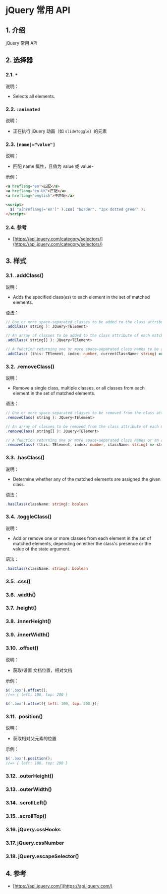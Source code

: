 <!--#region
@author 吴钦飞
@email wuqinfei@qq.com
@create date 2024-04-16 19:25:40
@modify date 2024-05-24 12:22:06
@desc [description]
#endregion-->

# jQuery 常用 API

## 1. 介绍

jQuery 常用 API

## 2. 选择器

### 2.1. `*`

说明：

* Selects all elements.

### 2.2. `:animated`

说明：

* 正在执行 jQuery 动画（如 `slideToggle`）的元素

### 2.3. `[name|="value"]`

说明：

* 匹配 name 属性，且值为 value 或 value-

示例：

```html
<a hreflang="en">匹配</a>
<a hreflang="en-UK">匹配</a>
<a hreflang="english">不匹配</a>

<script>
  $( "a[hreflang|='en']" ).css( "border", "3px dotted green" );
</script>
```

### 2.4. 参考

* [https://api.jquery.com/category/selectors/](https://api.jquery.com/category/selectors/)

## 3. 样式

### 3.1. .addClass()

说明：

* Adds the specified class(es) to each element in the set of matched elements.

语法：

```ts
// One or more space-separated classes to be added to the class attribute of each matched element.
.addClass( string ): JQuery<TElement>

// An array of classes to be added to the class attribute of each matched element. version added: 3.3
.addClass( string[] ): JQuery<TElement>

// A function returning one or more space-separated class names to be added to the existing class name(s). Receives the index position of the element in the set and the existing class name(s) as arguments. Within the function, this refers to the current element in the set.
.addClass( (this: TElement, index: number, currentClassName: string) => string | string[] ): JQuery<TElement>
```

### 3.2. .removeClass()

说明：

* Remove a single class, multiple classes, or all classes from each element in the set of matched elements.

语法：

```ts
// One or more space-separated classes to be removed from the class attribute of each matched element.
.removeClass( string ): JQuery<TElement>

// An array of classes to be removed from the class attribute of each matched element. version added: 3.3
.removeClass( string[] ): JQuery<TElement>

// A function returning one or more space-separated class names or an array of class names to be removed. Receives the index position of the element in the set and the old class value as arguments.
.removeClass( (this: TElement, index: number, className: string) => string | string[] ): JQuery<TElement>
```

### 3.3. .hasClass()

说明：

* Determine whether any of the matched elements are assigned the given class.

语法：

```ts
.hasClass(className: string): boolean
```

### 3.4. .toggleClass()

说明：

* Add or remove one or more classes from each element in the set of matched elements, depending on either the class's presence or the value of the state argument.

语法：

```ts
.hasClass(className: string): boolean
```

### 3.5. .css()

### 3.6. .width()

### 3.7. .height()

### 3.8. .innerHeight()

### 3.9. .innerWidth()

### 3.10. .offset()

说明：

* 获取/设置 文档位置，相对文档

示例：

```js
$('.box').offset();
//=> { left: 100, top: 200 }

$('.box').offset({ left: 100, top: 200 });
```

### 3.11. .position()

说明：

* 获取相对父元素的位置

示例：

```js
$('.box').position();
//=> { left: 100, top: 200 }
```

### 3.12. .outerHeight()

### 3.13. .outerWidth()

### 3.14. .scrollLeft()

### 3.15. .scrollTop()

### 3.16. jQuery.cssHooks

### 3.17. jQuery.cssNumber

### 3.18. jQuery.escapeSelector()

## 4. 参考

* [https://api.jquery.com/](https://api.jquery.com/)
